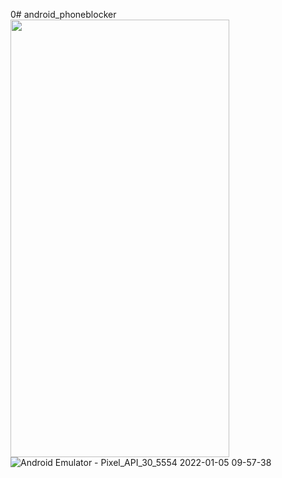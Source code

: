 0# android_phoneblocker            
<img src="https://cdn.discordapp.com/attachments/802932825887866904/918078464731512872/ezgif.com-gif-maker.gif" width="350" height="700"/>
![Android Emulator - Pixel_API_30_5554 2022-01-05 09-57-38](https://user-images.githubusercontent.com/83817469/148153925-d2cff244-5811-423e-aee6-340db2b1f2e7.gif)

            
          
